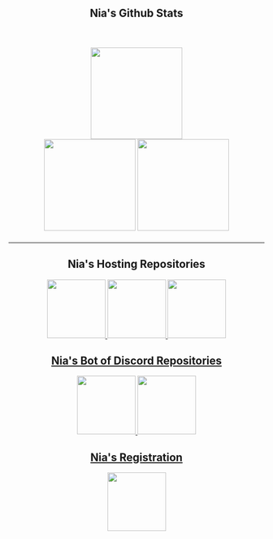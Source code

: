 <h2 align="center" style="font-family: Rubik 80s Fade">
    Nia's Github Stats
</h2>

<br />
<div width="100%" style="margin: 20px" align="center">
    <img height="180" src="https://stats.hedystia.com/api?username=lz20r&theme=omni" />
    <br/>
    <img height="180" src="https://github-readme-stats.vercel.app/api/top-langs/?username=lz20r&layout=compact&theme=rose_pine&langs_count=9&border_color=61dafb&border_radius=10" />
    <img height="180" src="https://github-readme-streak-stats.herokuapp.com/?user=lz20r&theme=rose_pine&count-private=true&v=2&border=61dafb&border_radius=10" />
</div>
<hr/>

<h2 align="center" style="font-family: Rubik 80s Fade"> Nia's Hosting Repositories </h2>
<div width="100%" align="center">
    <a align="left" href="https://github.com/lz20r/cinammon.es" title="Cinammon Hosting">
        <img height="115" src="https://github-readme-stats.vercel.app/api/pin/?username=lz20r&repo=cinammon.es&theme=rose_pine&border_color=61dafb&border_radius=10"/>
    <a align="left" href="https://github.com/lz20r/cinammonbilling" title="Cinammon Billing">
        <img height="115" src="https://github-readme-stats.vercel.app/api/pin/?username=lz20r&repo=cinammonbilling&theme=rose_pine&border_color=61dafb&border_radius=10"/>
    <a align="left" href="https://github.com/lz20r/cinnamonScripts" title="Cinnamon Scripts">
        <img height="115" src="https://github-readme-stats.vercel.app/api/pin/?username=lz20r&repo=cinnamonScripts&theme=rose_pine&border_color=61dafb&border_radius=10"/>
</div>

<h2 align="center" style="font-family: Rubik 80s Fade"> Nia's Bot of Discord Repositories </h2>
<div width="100%" align="center">
    <a align="right" width="100%" href="https://github.com/lz20r/momojs" title="Momo js">
        <img height="115" src="https://github-readme-stats.vercel.app/api/pin/?username=lz20r&repo=momojs&theme=rose_pine&border_color=61dafb&border_radius=10"/>
    <a align="left" width="50%" href="https://github.com/lz20r/momopy" title="Momo py">
        <img height="115" src="https://github-readme-stats.vercel.app/api/pin/?username=lz20r&repo=momopy&theme=rose_pine&border_color=61dafb&border_radius=10"/>
</div>
        
<h2 align="center" style="font-family: Rubik 80s Fade"> Nia's Registration </h2>
<div width="100%" align="center">
     <a align="left" href="https://github.com/lz20r/NaiyaoAutoImport" title="Register">
        <img height="115" src="https://github-readme-stats.vercel.app/api/pin/?username=lz20r&repo=Register&theme=rose_pine&border_color=61dafb&border_radius=10"/>
</div>
